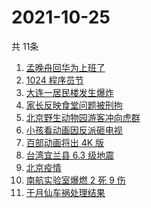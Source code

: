 # 2021-10-25
  共 11条

  <!-- BEGIN -->
  <!-- 最后更新时间:Mon Oct 25 2021 20:11:30 GMT+0000 (Coordinated Universal Time) -->
  1. [孟晚舟回华为上班了](https://www.zhihu.com/search?q=孟晚舟)
1. [1024 程序员节](https://www.zhihu.com/search?q=程序员节)
1. [大连一居民楼发生爆炸](https://www.zhihu.com/search?q=大连爆炸)
1. [家长反映食堂问题被刑拘](https://www.zhihu.com/search?q=家长反映食堂问题被刑拘)
1. [北京野生动物园游客冲向虎群](https://www.zhihu.com/search?q=北京野生动物园)
1. [小孩看动画因反派砸电视](https://www.zhihu.com/search?q=动画片)
1. [百部动画将出 4K 版](https://www.zhihu.com/search?q=中国动画)
1. [台湾宜兰县 6.3 级地震](https://www.zhihu.com/search?q=台湾地震)
1. [北京疫情](https://www.zhihu.com/search?q=北京疫情)
1. [南航实验室爆燃 2 死 9 伤](https://www.zhihu.com/search?q=南京航空航天大学)
1. [于月仙车祸处理结果](https://www.zhihu.com/search?q=于月仙)
  <!-- END -->
  